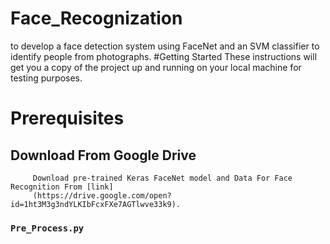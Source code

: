 # Face_Recognization
to develop a face detection system using FaceNet and an SVM classifier to identify people from photographs.
#Getting Started
These instructions will get you a copy of the project up and running on your local machine for testing purposes.

# Prerequisites

  ## Download From Google Drive
    
         Download pre-trained Keras FaceNet model and Data For Face Recognition From [link]
         (https://drive.google.com/open?id=1ht3M3g3ndYLKIbFcxFXe7AGTlwve33k9).
  
 ### `Pre_Process.py`
    
         
         
    
